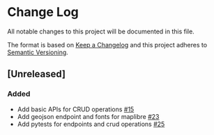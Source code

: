 # Change Log

All notable changes to this project will be documented in this file.

The format is based on [Keep a Changelog](http://keepachangelog.com/)
and this project adheres to [Semantic Versioning](http://semver.org/).

## [Unreleased]

### Added

- Add basic APIs for CRUD operations [#15](https://github.com/Direct4Ag/ag-services/issues/15)
- Add geojson endpoint and fonts for maplibre [#23](https://github.com/Direct4Ag/ag-services/issues/23)
- Add pytests for endpoints and crud operations [#25](https://github.com/Direct4Ag/ag-services/issues/25)
